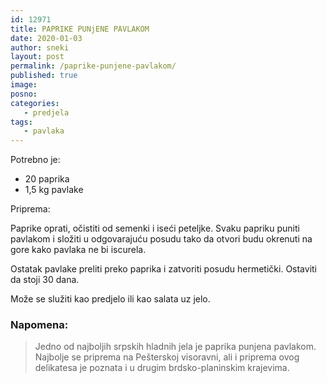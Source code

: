 ```yaml
---
id: 12971
title: PAPRIKE PUNjENE PAVLAKOM
date: 2020-01-03
author: sneki
layout: post
permalink: /paprike-punjene-pavlakom/
published: true
image: 
posno: 
categories:
   - predjela
tags:
   - pavlaka
---
```

Potrebno je:

* 20 paprika 
* 1,5 kg pavlake

Priprema:

Paprike oprati, očistiti od semenki i iseći peteljke. Svaku papriku puniti pavlakom i složiti u odgovarajuću posudu tako da otvori budu okrenuti na gore kako pavlaka ne bi iscurela. 

Ostatak pavlake preliti preko paprika i zatvoriti posudu hermetički. Ostaviti da stoji 30 dana. 

Može se služiti kao predjelo ili kao salata uz jelo. 

### Napomena:
> Jedno od najboljih srpskih hladnih jela je paprika punjena pavlakom. Najbolje se priprema na Pešterskoj visoravni, ali i priprema ovog delikatesa je poznata i u drugim brdsko-planinskim krajevima.

  


